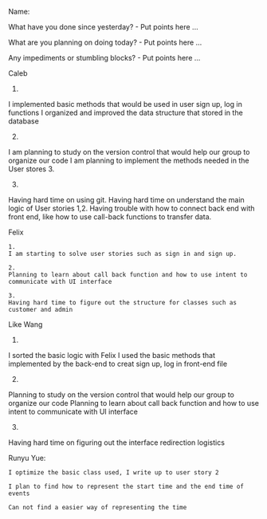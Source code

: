 Name:

What have you done since yesterday? - Put points here ...

What are you planning on doing today? - Put points here ...

Any impediments or stumbling blocks? - Put points here ...


Caleb

1.

I implemented basic methods that would be used in user sign up, log in functions
I organized and improved the data structure that stored in the database

2.

I am planning to study on the version control that would help our group to organize our code
I am planning to implement the methods needed in the User stores 3.

3.

Having hard time on using git.
Having hard time on understand the main logic of User stories 1,2.
Having trouble with how to connect back end with front end, like how to use call-back functions to transfer data.

Felix

  	1.
 	I am starting to solve user stories such as sign in and sign up.
  
 	2.
 	Planning to learn about call back function and how to use intent to communicate with UI interface
 	 
 	3.
	Having hard time to figure out the structure for classes such as customer and admin 
  
Like Wang

1.

I sorted the basic logic with Felix
I used the basic methods that implemented by the back-end to creat sign up, log in front-end file

2.

Planning to study on the version control that would help our group to organize our code
Planning to learn about call back function and how to use intent to communicate with UI interface

3.

Having hard time on figuring out the interface redirection logistics

Runyu Yue:

	I optimize the basic class used, I write up to user story 2
	
	I plan to find how to represent the start time and the end time of events
	
	Can not find a easier way of representing the time

